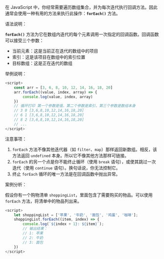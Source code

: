 
在 JavaScript 中，你经常需要遍历数组集合，并为每次迭代执行回调方法。因此通常会使用一种有用的方法来执行此操作：**`forEach()`** 方法。

语法说明：

**`forEach()`** 方法为它在数组内迭代的每个元素调用一次指定的回调函数。回调函数可以接受三个参数：

-   当前元素：这是当前正在迭代的数组中的项目
-   索引：这是该项目在数组中的索引位置
-   目标数组：这是正在迭代的数组

举例说明：

```javascript
<script>
    const arr = [3, 6, 8, 10, 12, 14, 16, 18, 20]
    arr.forEach((value, index, array) => {
        console.log(value, index, array)
    })
    // 循环打印 第一个参数是值，第二个参数是索引，第三个参数是数组本身
    // 3 0 [3,6,8,10,12,14,16,18,20]
    // 6 1 [3,6,8,10,12,14,16,18,20]
    // 8 2 [3,6,8,10,12,14,16,18,20]
    // ...
</script>
```

注意事项：

1.  `forEach` 方法不像其他迭代器（如 `filter`、`map`）那样返回新数组。相反，该方法返回 `undefined` 本身。所以它不像其他方法那样可链接。
2.  `forEach` 的另一个点是你不能终止循环（使用 `break` 语句），或使其跳过一次迭代（使用 `continue` 语句）。换句话说，你无法控制它。
3.  终止 `forEach` 循环的唯一方法是在回调函数中抛出异常。

案例分析：

假设你有一个购物清单 `shoppingList`，里面包含了需要购买的物品。可以使用 `forEach` 方法，将清单中的物品列出来。

```javascript
<script>
    let shoppingList = ['苹果', '牛奶', '面包', '鸡蛋', '咖啡'];
    shoppingList.forEach((item, index) => {
        console.log(`${index + 1}: ${item}`);
        // 输出结果：
        // 1: 苹果
        // 2: 牛奶
        // 3: 面包
    })
</script>
```